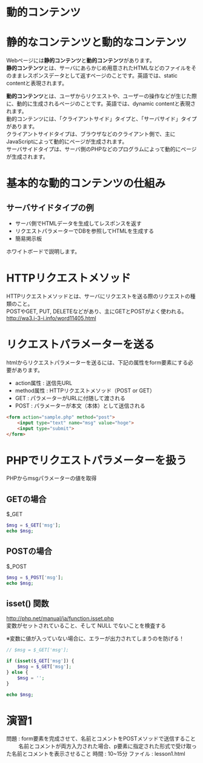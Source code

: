 # 動的コンテンツ

# 静的なコンテンツと動的なコンテンツ  

Webページには**静的コンテンツ**と**動的コンテンツ**があります。  
**静的コンテンツ**とは、サーバにあらかじめ用意されたHTMLなどのファイルをそのままレスポンスデータとして返すページのことです。英語では、static contentと表現されます。  

**動的コンテンツ**とは、ユーザからリクエストや、ユーザーの操作などが生じた際に、動的に生成されるページのことです。英語では、dynamic contentと表現されます。  
動的コンテンツには、「クライアントサイド」タイプと、「サーバサイド」タイプがあります。  
クライアントサイドタイプは、ブラウザなどのクライアント側で、主にJavaScriptによって動的にページが生成されます。  
サーバサイドタイプは、サーバ側のPHPなどのプログラムによって動的にページが生成されます。  

# 基本的な動的コンテンツの仕組み

## サーバサイドタイプの例  

- サーバ側でHTMLデータを生成してレスポンスを返す  
- リクエストパラメーターでDBを参照してHTMLを生成する  
- 簡易掲示板  

ホワイトボードで説明します。

# HTTPリクエストメソッド

HTTPリクエストメソッドとは、サーバにリクエストを送る際のリクエストの種類のこと。  
POSTやGET, PUT, DELETEなどがあり、主にGETとPOSTがよく使われる。  
http://wa3.i-3-i.info/word11405.html  

# リクエストパラメーターを送る

htmlからリクエストパラメーターを送るには、下記の属性をform要素にする必要があります。

- action属性 : 送信先URL  
- method属性 : HTTPリクエストメソッド（POST or GET）  
 - GET : パラメーターがURLに付随して渡される
 - POST : パラメーターが本文（本体）として送信される

```html
<form action="sample.php" method="post">
    <input type="text" name="msg" value="hoge">
    <input type="submit">
</form>
```

# PHPでリクエストパラメーターを扱う

PHPからmsgパラメーターの値を取得

## GETの場合

$_GET

```php
$msg = $_GET['msg'];
echo $msg;
```

## POSTの場合

$_POST

```php
$msg = $_POST['msg'];
echo $msg;
```

## isset() 関数

http://php.net/manual/ja/function.isset.php  
変数がセットされていること、そして NULL でないことを検査する  

※変数に値が入っていない場合に、エラーが出力されてしまうのを防げる！

```php
// $msg = $_GET['msg'];

if (isset($_GET['msg']) {
    $msg = $_GET['msg'];
} else {
    $msg = '';
}

echo $msg;
```

# 演習1

問題 : form要素を完成させて、名前とコメントをPOSTメソッドで送信すること
　　   名前とコメントが両方入力された場合、p要素に指定された形式で受け取った名前とコメントを表示させること
時間 : 10~15分
ファイル : lesson1.html
